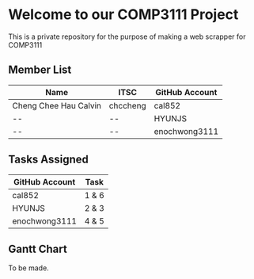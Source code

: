 #  Welcome to our COMP3111 Project
This is a private repository for the purpose of making a web scrapper for COMP3111

**Member List**
--
| Name| ITSC| GitHub Account|
|--|--|--|
| Cheng Chee Hau Calvin | chccheng | cal852 |
|--|--|HYUNJS|
|--|--|enochwong3111|


**Tasks Assigned**
--
| GitHub Account | Task |
|--|--|
| cal852 |1 & 6|
| HYUNJS |2 & 3|
|enochwong3111|4 & 5|

**Gantt Chart**
--
To be made.

